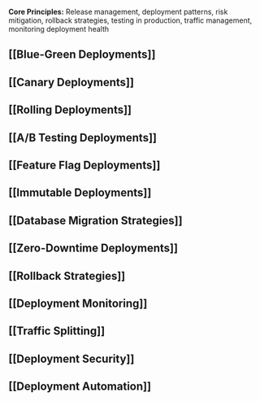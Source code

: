**Core Principles:** Release management, deployment patterns, risk mitigation, rollback strategies, testing in production, traffic management, monitoring deployment health

## [[Blue-Green Deployments]]
## [[Canary Deployments]]
## [[Rolling Deployments]]
## [[A/B Testing Deployments]]
## [[Feature Flag Deployments]]
## [[Immutable Deployments]]
## [[Database Migration Strategies]]
## [[Zero-Downtime Deployments]]
## [[Rollback Strategies]]
## [[Deployment Monitoring]]
## [[Traffic Splitting]]
## [[Deployment Security]]
## [[Deployment Automation]]